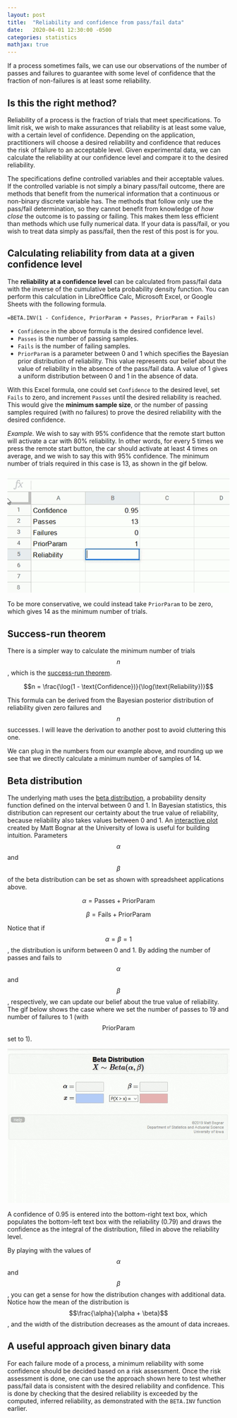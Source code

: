 ```yaml
---
layout: post
title:  "Reliability and confidence from pass/fail data"
date:   2020-04-01 12:30:00 -0500
categories: statistics
mathjax: true
---
```

If a process sometimes fails, we can use our observations of the number of passes and failures to guarantee with some level of confidence that the fraction of non-failures is at least some reliability.

## Is this the right method?
Reliability of a process is the fraction of trials that meet specifications. To limit risk, we wish to make assurances that reliability is at least some value, with a certain level of confidence. Depending on the application, practitioners will choose a desired reliability and confidence that reduces the risk of failure to an acceptable level. Given experimental data, we can calculate the reliability at our confidence level and compare it to the desired reliability.

The specifications define controlled variables and their acceptable values. If the controlled variable is not simply a binary pass/fail outcome, there are methods that benefit from the numerical information that a continuous or non-binary discrete variable has. The methods that follow only use the pass/fail determination, so they cannot benefit from knowledge of _how close_ the outcome is to passing or failing. This makes them less efficient than methods which use fully numerical data. If your data is pass/fail, or you wish to treat data simply as pass/fail, then the rest of this post is for you.

## Calculating reliability from data at a given confidence level

The **reliability at a confidence level** can be calculated from pass/fail data with the inverse of the cumulative beta probability density function. You can perform this calculation in LibreOffice Calc, Microsoft Excel, or Google Sheets with the following formula.

```
=BETA.INV(1 - Confidence, PriorParam + Passes, PriorParam + Fails)
```

- `Confidence` in the above formula is the desired confidence level.
- `Passes` is the number of passing samples.
- `Fails` is the number of failing samples.
- `PriorParam` is a parameter between 0 and 1 which specifies the Bayesian prior distribution of reliability. This value represents our belief about the value of reliability in the absence of the pass/fail data. A value of 1 gives a uniform distribution between 0 and 1 in the absence of data.

With this Excel formula, one could set `Confidence` to the desired level, set `Fails` to zero, and increment `Passes` until the desired reliability is reached. This would give the **minimum sample size**, or the number of passing samples required (with no failures) to prove the desired reliability with the desired confidence.

_Example._ We wish to say with 95% confidence that the remote start button will activate a car with 80% reliability. In other words, for every 5 times we press the remote start button, the car should activate at least 4 times on average, and we wish to say this with 95% confidence. The minimum number of trials required in this case is 13, as shown in the gif below.

![Reliability in Google Sheets](/assets/images/reliability_in_google_sheets.gif)

To be more conservative, we could instead take `PriorParam` to be zero, which gives 14 as the minimum number of trials.

## Success-run theorem

There is a simpler way to calculate the minimum number of trials $$n$$, which is the [success-run theorem][success run theorem].

$$n = \frac{\log(1 - \text{Confidence})}{\log(\text{Reliability})}$$

This formula can be derived from the Bayesian posterior distribution of reliability given zero failures and $$n$$ successes. I will leave the derivation to another post to avoid cluttering this one.

We can plug in the numbers from our example above, and rounding up we see that we directly calculate a minimum number of samples of 14.

## Beta distribution

The underlying math uses the [beta distribution][beta distribution], a probability density function defined on the interval between 0 and 1. In Bayesian statistics, this distribution can represent our certainty about the true value of reliability, because reliability also takes values between 0 and 1. An [interactive plot][beta plot] created by Matt Bognar at the University of Iowa is useful for building intuition. Parameters $$\alpha$$ and $$\beta$$ of the beta distribution can be set as shown with spreadsheet applications above. 

$$\alpha = \text{Passes} + \text{PriorParam}$$

$$\beta = \text{Fails} + \text{PriorParam}$$

Notice that if $$\alpha = \beta = 1$$, the distribution is uniform between 0 and 1. By adding the number of passes and fails to $$\alpha$$ and $$\beta$$, respectively, we can update our belief about the true value of reliability. The gif below shows the case where we set the number of passes to 19 and number of failures to 1 (with $$\text{PriorParam}$$ set to 1).

![Reliability with beta plot](/assets/images/reliability_with_beta_plot.gif)

A confidence of 0.95 is entered into the bottom-right text box, which populates the bottom-left text box with the reliability (0.79) and draws the confidence as the integral of the distribution, filled in above the reliability level.

By playing with the values of $$\alpha$$ and $$\beta$$, you can get a sense for how the distribution changes with additional data. Notice how the mean of the distribution is $$\frac{\alpha}{\alpha + \beta}$$, and the width of the distribution decreases as the amount of data increaes.

## A useful approach given binary data
For each failure mode of a process, a minimum reliability with some confidence should be decided based on a risk assessment. Once the risk assessment is done, one can use the approach shown here to test whether pass/fail data is consistent with the desired reliability and confidence. This is done by checking that the desired reliability is exceeded by the computed, inferred reliability, as demonstrated with the `BETA.INV` function earlier.

[success run theorem]: https://www.pharmaceuticalonline.com/doc/how-to-establish-sample-sizes-for-process-validation-using-the-success-run-theorem-0001
[beta plot]: https://homepage.divms.uiowa.edu/~mbognar/applets/beta.html
[beta distribution]: https://en.wikipedia.org/wiki/Beta_distribution